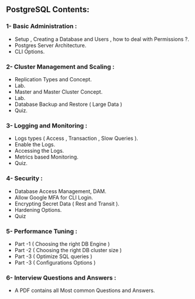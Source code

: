 ## PostgreSQL Contents:
 ### 1- Basic Administration :
  - Setup , Creating a Database and Users , how to deal with Permissions ?.
  - Postgres Server Architecture.
  - CLI Options.
### 2- Cluster Management and Scaling :
  - Replication Types and Concept.
  - Lab.
  - Master and Master Cluster Concept.
  - Lab.
  - Database Backup and Restore ( Large Data )
  - Quiz.
### 3- Logging and Monitoring :
  - Logs types ( Access , Transaction , Slow Queries ).
  - Enable the Logs.
  - Accessing the Logs.
  - Metrics based Monitoring.
  - Quiz.
### 4- Security :
  - Database Access Management, DAM.
  - Allow Google MFA for CLI Login. 
  - Encrypting Secret Data ( Rest and Transit ).
  - Hardening Options.
  - Quiz
### 5- Performance Tuning :
  - Part -1 ( Choosing the right DB Engine )
  - Part -2 ( Choosing the right DB cluster size )
  - Part -3 ( Optimize SQL queries )
  - Part -3 ( Configurations Options )
### 6- Interview Questions and Answers :
  - A PDF contains all Most common Questions and Answers.
